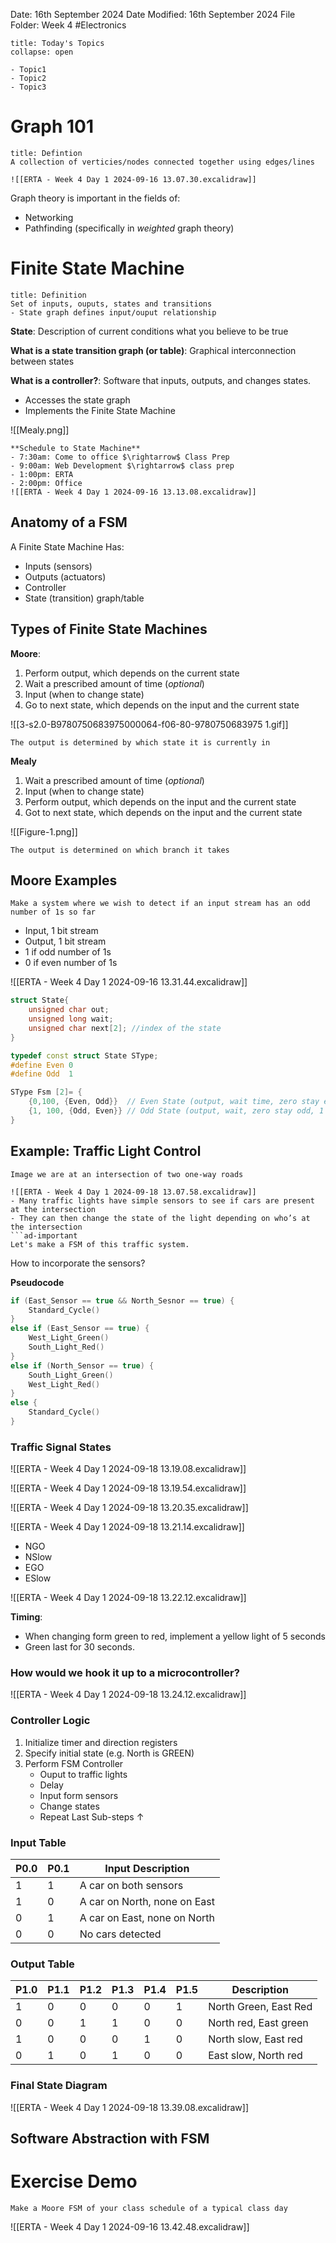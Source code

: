 Date: 16th September 2024
Date Modified: 16th September 2024
File Folder: Week 4
#Electronics

```ad-abstract
title: Today's Topics
collapse: open

- Topic1
- Topic2
- Topic3

```

# Graph 101

```ad-summary
title: Defintion
A collection of verticies/nodes connected together using edges/lines
```

```ad-example
![[ERTA - Week 4 Day 1 2024-09-16 13.07.30.excalidraw]]
```

Graph theory is important in the fields of:
- Networking
- Pathfinding (specifically in *weighted* graph theory)

# Finite State Machine

```ad-summary
title: Definition
Set of inputs, ouputs, states and transitions
- State graph defines input/ouput relationship
```

**State**: Description of current conditions what you believe to be true

**What is a state transition graph (or table)**: Graphical interconnection between states

**What is a controller?**: Software that inputs, outputs, and changes states.
- Accesses the state graph
- Implements the Finite State Machine

![[Mealy.png]]

```ad-example
**Schedule to State Machine**
- 7:30am: Come to office $\rightarrow$ Class Prep
- 9:00am: Web Development $\rightarrow$ class prep
- 1:00pm: ERTA
- 2:00pm: Office
![[ERTA - Week 4 Day 1 2024-09-16 13.13.08.excalidraw]]
```

## Anatomy of a FSM

A Finite State Machine Has:
- Inputs (sensors)
- Outputs (actuators)
- Controller
- State (transition) graph/table

## Types of Finite State Machines

**Moore**:
1. Perform output, which depends on the current state
2. Wait a prescribed amount of time (*optional*)
3. Input (when to change state)
4. Go to next state, which depends on the input and the current state

![[3-s2.0-B9780750683975000064-f06-80-9780750683975 1.gif]]

```ad-important
The output is determined by which state it is currently in
```

**Mealy**
1. Wait a prescribed amount of time (*optional*)
2. Input (when to change state)
3. Perform output, which depends on the input and the current state
4. Got to next state, which depends on the input and the current state

![[Figure-1.png]]

```ad-important
The output is determined on which branch it takes
```

## Moore Examples

```ad-example
Make a system where we wish to detect if an input stream has an odd number of 1s so far
```

- Input, 1 bit stream
- Output, 1 bit stream
- 1 if odd number of 1s
- 0 if even number of 1s

![[ERTA - Week 4 Day 1 2024-09-16 13.31.44.excalidraw]]

```c++
struct State{
	unsigned char out;
	unsigned long wait;
	unsigned char next[2]; //index of the state
}

typedef const struct State SType;
#define Even 0
#define Odd  1

SType Fsm [2]= {
	{0,100, {Even, Odd}}  // Even State (output, wait time, zero stay even, 1 go to odd)
	{1, 100, {Odd, Even}} // Odd State (output, wait, zero stay odd, 1 go to even)
}
```

## Example: Traffic Light Control 

```ad-question
Image we are at an intersection of two one-way roads

![[ERTA - Week 4 Day 1 2024-09-18 13.07.58.excalidraw]]
- Many traffic lights have simple sensors to see if cars are present at the intersection
- They can then change the state of the light depending on who’s at the intersection
```ad-important
Let's make a FSM of this traffic system.
```

How to incorporate the sensors?

**Pseudocode**
```c++
if (East_Sensor == true && North_Sesnor == true) {
	Standard_Cycle()
}
else if (East_Sensor == true) {
	West_Light_Green()
	South_Light_Red()
}
else if (North_Sensor == true) {
	South_Light_Green()
	West_Light_Red()
}
else {
	Standard_Cycle()
}
```
### Traffic Signal States

![[ERTA - Week 4 Day 1 2024-09-18 13.19.08.excalidraw]]

![[ERTA - Week 4 Day 1 2024-09-18 13.19.54.excalidraw]]

![[ERTA - Week 4 Day 1 2024-09-18 13.20.35.excalidraw]]

![[ERTA - Week 4 Day 1 2024-09-18 13.21.14.excalidraw]]

- NGO
- NSlow
- EGO
- ESlow

![[ERTA - Week 4 Day 1 2024-09-18 13.22.12.excalidraw]]

**Timing**:
- When changing form green to red, implement a yellow light of 5 seconds
- Green last for 30 seconds.

### How would we hook it up to a microcontroller?

![[ERTA - Week 4 Day 1 2024-09-18 13.24.12.excalidraw]]

### Controller Logic

1. Initialize timer and direction registers
2. Specify initial state (e.g. North is GREEN)
3. Perform FSM Controller
	- Ouput to traffic lights
	- Delay
	- Input form sensors
	- Change states
	- Repeat Last Sub-steps $\uparrow$

### Input Table

| P0.0 | P0.1 | Input Description            |
| ---- | ---- | ---------------------------- |
| 1    | 1    | A car on both sensors        |
| 1    | 0    | A car on North, none on East |
| 0    | 1    | A car on East, none on North |
| 0    | 0    | No cars detected             |

### Output Table

| P1.0 | P1.1 | P1.2 | P1.3 | P1.4 | P1.5 | Description           |
| ---- | ---- | ---- | ---- | ---- | ---- | --------------------- |
| 1    | 0    | 0    | 0    | 0    | 1    | North Green, East Red |
| 0    | 0    | 1    | 1    | 0    | 0    | North red, East green |
| 1    | 0    | 0    | 0    | 1    | 0    | North slow, East red  |
| 0    | 1    | 0    | 1    | 0    | 0    | East slow, North red  |

### Final State Diagram

![[ERTA - Week 4 Day 1 2024-09-18 13.39.08.excalidraw]]

## Software Abstraction with FSM

# Exercise Demo

```ad-question
Make a Moore FSM of your class schedule of a typical class day
```

![[ERTA - Week 4 Day 1 2024-09-16 13.42.48.excalidraw]]





